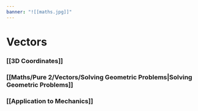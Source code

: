 ```yaml
---
banner: "![[maths.jpg]]"
---
```

# Vectors 

### [[3D Coordinates]]

### [[Maths/Pure 2/Vectors/Solving Geometric Problems|Solving Geometric Problems]]

### [[Application to Mechanics]]
